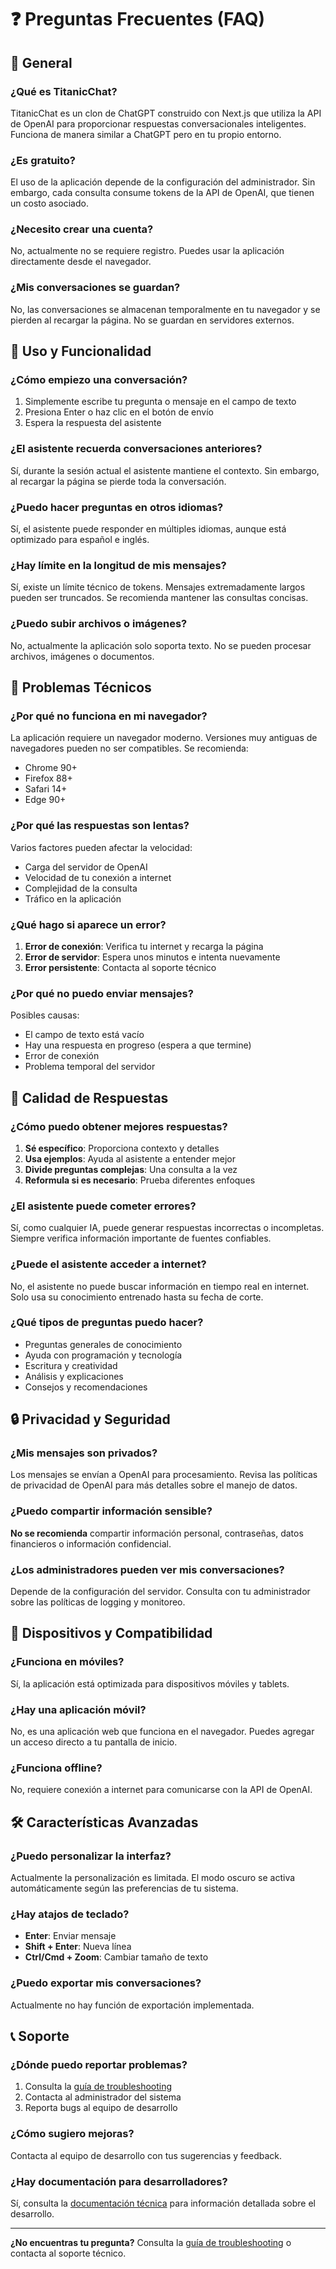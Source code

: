 # ❓ Preguntas Frecuentes (FAQ)

## 🌟 General

### ¿Qué es TitanicChat?
TitanicChat es un clon de ChatGPT construido con Next.js que utiliza la API de OpenAI para proporcionar respuestas conversacionales inteligentes. Funciona de manera similar a ChatGPT pero en tu propio entorno.

### ¿Es gratuito?
El uso de la aplicación depende de la configuración del administrador. Sin embargo, cada consulta consume tokens de la API de OpenAI, que tienen un costo asociado.

### ¿Necesito crear una cuenta?
No, actualmente no se requiere registro. Puedes usar la aplicación directamente desde el navegador.

### ¿Mis conversaciones se guardan?
No, las conversaciones se almacenan temporalmente en tu navegador y se pierden al recargar la página. No se guardan en servidores externos.

## 🔧 Uso y Funcionalidad

### ¿Cómo empiezo una conversación?
1. Simplemente escribe tu pregunta o mensaje en el campo de texto
2. Presiona Enter o haz clic en el botón de envío
3. Espera la respuesta del asistente

### ¿El asistente recuerda conversaciones anteriores?
Sí, durante la sesión actual el asistente mantiene el contexto. Sin embargo, al recargar la página se pierde toda la conversación.

### ¿Puedo hacer preguntas en otros idiomas?
Sí, el asistente puede responder en múltiples idiomas, aunque está optimizado para español e inglés.

### ¿Hay límite en la longitud de mis mensajes?
Sí, existe un límite técnico de tokens. Mensajes extremadamente largos pueden ser truncados. Se recomienda mantener las consultas concisas.

### ¿Puedo subir archivos o imágenes?
No, actualmente la aplicación solo soporta texto. No se pueden procesar archivos, imágenes o documentos.

## 🚨 Problemas Técnicos

### ¿Por qué no funciona en mi navegador?
La aplicación requiere un navegador moderno. Versiones muy antiguas de navegadores pueden no ser compatibles. Se recomienda:
- Chrome 90+
- Firefox 88+
- Safari 14+
- Edge 90+

### ¿Por qué las respuestas son lentas?
Varios factores pueden afectar la velocidad:
- Carga del servidor de OpenAI
- Velocidad de tu conexión a internet
- Complejidad de la consulta
- Tráfico en la aplicación

### ¿Qué hago si aparece un error?
1. **Error de conexión**: Verifica tu internet y recarga la página
2. **Error de servidor**: Espera unos minutos e intenta nuevamente
3. **Error persistente**: Contacta al soporte técnico

### ¿Por qué no puedo enviar mensajes?
Posibles causas:
- El campo de texto está vacío
- Hay una respuesta en progreso (espera a que termine)
- Error de conexión
- Problema temporal del servidor

## 🎯 Calidad de Respuestas

### ¿Cómo puedo obtener mejores respuestas?
1. **Sé específico**: Proporciona contexto y detalles
2. **Usa ejemplos**: Ayuda al asistente a entender mejor
3. **Divide preguntas complejas**: Una consulta a la vez
4. **Reformula si es necesario**: Prueba diferentes enfoques

### ¿El asistente puede cometer errores?
Sí, como cualquier IA, puede generar respuestas incorrectas o incompletas. Siempre verifica información importante de fuentes confiables.

### ¿Puede el asistente acceder a internet?
No, el asistente no puede buscar información en tiempo real en internet. Solo usa su conocimiento entrenado hasta su fecha de corte.

### ¿Qué tipos de preguntas puedo hacer?
- Preguntas generales de conocimiento
- Ayuda con programación y tecnología
- Escritura y creatividad
- Análisis y explicaciones
- Consejos y recomendaciones

## 🔒 Privacidad y Seguridad

### ¿Mis mensajes son privados?
Los mensajes se envían a OpenAI para procesamiento. Revisa las políticas de privacidad de OpenAI para más detalles sobre el manejo de datos.

### ¿Puedo compartir información sensible?
**No se recomienda** compartir información personal, contraseñas, datos financieros o información confidencial.

### ¿Los administradores pueden ver mis conversaciones?
Depende de la configuración del servidor. Consulta con tu administrador sobre las políticas de logging y monitoreo.

## 📱 Dispositivos y Compatibilidad

### ¿Funciona en móviles?
Sí, la aplicación está optimizada para dispositivos móviles y tablets.

### ¿Hay una aplicación móvil?
No, es una aplicación web que funciona en el navegador. Puedes agregar un acceso directo a tu pantalla de inicio.

### ¿Funciona offline?
No, requiere conexión a internet para comunicarse con la API de OpenAI.

## 🛠️ Características Avanzadas

### ¿Puedo personalizar la interfaz?
Actualmente la personalización es limitada. El modo oscuro se activa automáticamente según las preferencias de tu sistema.

### ¿Hay atajos de teclado?
- **Enter**: Enviar mensaje
- **Shift + Enter**: Nueva línea
- **Ctrl/Cmd + Zoom**: Cambiar tamaño de texto

### ¿Puedo exportar mis conversaciones?
Actualmente no hay función de exportación implementada.

## 📞 Soporte

### ¿Dónde puedo reportar problemas?
1. Consulta la [guía de troubleshooting](./troubleshooting.md)
2. Contacta al administrador del sistema
3. Reporta bugs al equipo de desarrollo

### ¿Cómo sugiero mejoras?
Contacta al equipo de desarrollo con tus sugerencias y feedback.

### ¿Hay documentación para desarrolladores?
Sí, consulta la [documentación técnica](../technical/) para información detallada sobre el desarrollo.

---

**¿No encuentras tu pregunta?** Consulta la [guía de troubleshooting](./troubleshooting.md) o contacta al soporte técnico. 